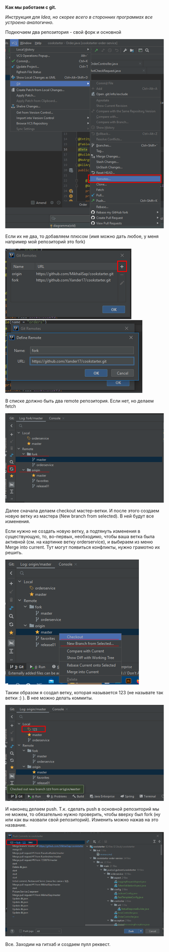 **Как мы работаем с git.**

*Инструкция для Idea, но скорее всего в сторонних программах все устроено аналогично.*

Подкючаем два репозитория - свой форк и основной

![remotes](1.png)

Если их не два, то добавляем плюсом (имя можно дать любое, у меня например мой репозиторий это fork)

![remotes](2.png)
![remotes](3.png)

В списке должно быть два remote репозитория. Если нет, но делаем fetch

![branches](4.png)

Далее сначала делаем checkout мастер-ветки. И после этого создаем новую ветку из мастера 
(New branch from selected). В ней будут все изменения.

Если нужно не создать новую ветку, а подтянуть изменения в существующую, 
то, во-первых, необходимо, чтобы ваша ветка была активной
(см. на картинке ветку orderservice), и выбираем из меню Merge into current. 
Тут могут появиться конфликты, нужно грамотно их решить.

![checkout](5.png)

Таким образом я создал ветку, которая называется 123 (не называте так ветки :) ). 
В нее можно делать коммиты.

![new branch](6.png)

И наконец делаем push. Т.к. сделать push в основной репозиторий мы не можем, 
то обязательно нужно проверить, чтобы вверху был fork (ну или как вы назвали свой репозиторий). 
Изменить можно нажав на это название.

![push](7.png)

Все. Заходим на гитхаб и создаем пулл реквест.
